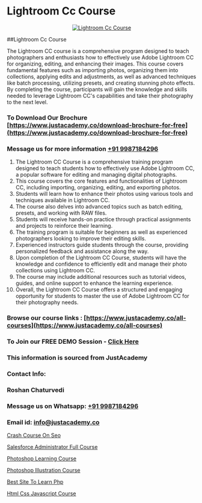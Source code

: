 # Lightroom Cc Course

<p align="center">
  <a href="https://justacademy.co/course-detail/photoshop-training">
    <img src="https://justacademy.co/storage2/course_image/1676637576_course_image.webp" alt="Lightroom Cc Course">
  </a>
</p>
##Lightroom Cc Course

The Lightroom CC course is a comprehensive program designed to teach photographers and enthusiasts how to effectively use Adobe Lightroom CC for organizing, editing, and enhancing their images. This course covers fundamental features such as importing photos, organizing them into collections, applying edits and adjustments, as well as advanced techniques like batch processing, utilizing presets, and creating stunning photo effects. By completing the course, participants will gain the knowledge and skills needed to leverage Lightroom CC's capabilities and take their photography to the next level.
### To Download Our Brochure [https://www.justacademy.co/download-brochure-for-free](https://www.justacademy.co/download-brochure-for-free)
### Message us for more information [+91 9987184296](https://api.whatsapp.com/send?phone=919987184296)
1) The Lightroom CC Course is a comprehensive training program designed to teach students how to effectively use Adobe Lightroom CC, a popular software for editing and managing digital photographs.
2) This course covers the core features and functionalities of Lightroom CC, including importing, organizing, editing, and exporting photos.
3) Students will learn how to enhance their photos using various tools and techniques available in Lightroom CC.
4) The course also delves into advanced topics such as batch editing, presets, and working with RAW files.
5) Students will receive hands-on practice through practical assignments and projects to reinforce their learning.
6) The training program is suitable for beginners as well as experienced photographers looking to improve their editing skills.
7) Experienced instructors guide students through the course, providing personalized feedback and assistance along the way.
8) Upon completion of the Lightroom CC Course, students will have the knowledge and confidence to efficiently edit and manage their photo collections using Lightroom CC.
9) The course may include additional resources such as tutorial videos, guides, and online support to enhance the learning experience.
10) Overall, the Lightroom CC Course offers a structured and engaging opportunity for students to master the use of Adobe Lightroom CC for their photography needs.

### Browse our course links : [https://www.justacademy.co/all-courses](https://www.justacademy.co/all-courses) 
### To Join our FREE DEMO Session - [Click Here](https://www.justacademy.co/register-for-course-demo)


### This information is sourced from JustAcademy
### Contact Info:
### Roshan Chaturvedi
### Message us on Whatsapp: [+91 9987184296](https://api.whatsapp.com/send?phone=919987184296)
### Email id: [info@justacademy.co](mailto:info@justacademy.co)
                
[Crash Course On Seo](https://www.linkedin.com/pulse/crash-course-seo-justacademy-sunnyvale-q8ggc?trackingId=fppWdrvdw3hBPYFFCrOKfQ%3D%3D&lipi=urn%3Ali%3Apage%3Ad_flagship3_company_admin%3Bw3FaZuhqQImafpQ55o%2FftQ%3D%3D)

[Salesforce Administrator Full Course](https://www.linkedin.com/pulse/salesforce-administrator-full-course-justacademy-san-jose-dkqxf?trackingId=MAucdjClrW1zFNr7MQTghQ%3D%3D&lipi=urn%3Ali%3Apage%3Ad_flagship3_company_admin%3BfKLFXm%2FbTECg8F%2B%2F6%2BCWqA%3D%3D)

[Photoshop Learning Course](https://medium.com/@kumarishimmi99/photoshop-learning-course-397e16c96241)

[Photoshop Illustration Course](https://medium.com/@mistersumit961/photoshop-illustration-course-900ccbe2cfee)

[Best Site To Learn Php](https://justacademyin.github.io/justacademy/best-site-to-learn-php)

[Html Css Javascript Course](https://justacademyin.github.io/Articles/Html-Css-Javascript-Course)

